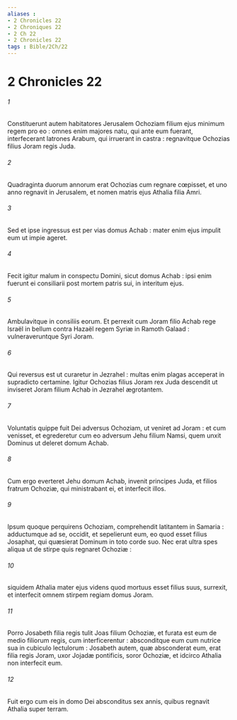 ```yaml
---
aliases : 
- 2 Chronicles 22
- 2 Chroniques 22
- 2 Ch 22
- 2 Chronicles 22
tags : Bible/2Ch/22
---
```


# 2 Chronicles 22

###### 1
Constituerunt autem habitatores Jerusalem Ochoziam filium ejus minimum regem pro eo : omnes enim majores natu, qui ante eum fuerant, interfecerant latrones Arabum, qui irruerant in castra : regnavitque Ochozias filius Joram regis Juda.
###### 2
Quadraginta duorum annorum erat Ochozias cum regnare cœpisset, et uno anno regnavit in Jerusalem, et nomen matris ejus Athalia filia Amri.
###### 3
Sed et ipse ingressus est per vias domus Achab : mater enim ejus impulit eum ut impie ageret.
###### 4
Fecit igitur malum in conspectu Domini, sicut domus Achab : ipsi enim fuerunt ei consiliarii post mortem patris sui, in interitum ejus.
###### 5
Ambulavitque in consiliis eorum. Et perrexit cum Joram filio Achab rege Israël in bellum contra Hazaël regem Syriæ in Ramoth Galaad : vulneraveruntque Syri Joram.
###### 6
Qui reversus est ut curaretur in Jezrahel : multas enim plagas acceperat in supradicto certamine. Igitur Ochozias filius Joram rex Juda descendit ut inviseret Joram filium Achab in Jezrahel ægrotantem.
###### 7
Voluntatis quippe fuit Dei adversus Ochoziam, ut veniret ad Joram : et cum venisset, et egrederetur cum eo adversum Jehu filium Namsi, quem unxit Dominus ut deleret domum Achab.
###### 8
Cum ergo everteret Jehu domum Achab, invenit principes Juda, et filios fratrum Ochoziæ, qui ministrabant ei, et interfecit illos.
###### 9
Ipsum quoque perquirens Ochoziam, comprehendit latitantem in Samaria : adductumque ad se, occidit, et sepelierunt eum, eo quod esset filius Josaphat, qui quæsierat Dominum in toto corde suo. Nec erat ultra spes aliqua ut de stirpe quis regnaret Ochoziæ :
###### 10
siquidem Athalia mater ejus videns quod mortuus esset filius suus, surrexit, et interfecit omnem stirpem regiam domus Joram.
###### 11
Porro Josabeth filia regis tulit Joas filium Ochoziæ, et furata est eum de medio filiorum regis, cum interficerentur : absconditque eum cum nutrice sua in cubiculo lectulorum : Josabeth autem, quæ absconderat eum, erat filia regis Joram, uxor Jojadæ pontificis, soror Ochoziæ, et idcirco Athalia non interfecit eum.
###### 12
Fuit ergo cum eis in domo Dei absconditus sex annis, quibus regnavit Athalia super terram.
